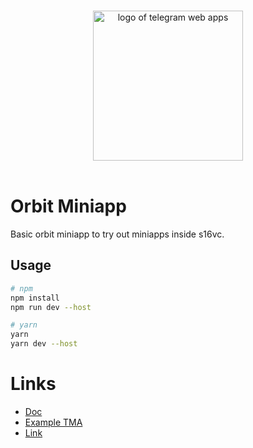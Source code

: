 <p align="center">
  <br>
  <img width="240" src="https://assets.softr-files.com/applications/829fb273-5b85-4f9d-aa78-14c7ce3850d9/assets/4da9c6fb-2f78-4f27-9de9-8eb2b50e343a.png" alt="logo of telegram web apps">
  <br>
  <br>
</p>

# Orbit Miniapp

Basic orbit miniapp to try out miniapps inside s16vc.

## Usage

```bash
# npm
npm install
npm run dev --host
```
```bash
# yarn
yarn
yarn dev --host
```

# Links
- [Doc](https://docs.ton.org/develop/dapps/twa)
- [Example TMA](https://t.me/vite_twa_example_bot/app)
- [Link](https://twa-dev.github.io/vite-boilerplate/)
